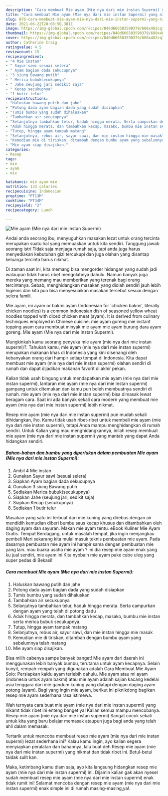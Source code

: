 ```yaml
---
description: "Cara membuat Mie ayam (Mie nya dari mie instan Supermi) yang nikmat Untuk Jualan"
title: "Cara membuat Mie ayam (Mie nya dari mie instan Supermi) yang nikmat Untuk Jualan"
slug: 876-cara-membuat-mie-ayam-mie-nya-dari-mie-instan-supermi-yang-nikmat-untuk-jualan
date: 2021-06-22T20:08:50.381Z
image: https://img-global.cpcdn.com/recipes/840d666583590379/680x482cq70/mie-ayam-mie-nya-dari-mie-instan-supermi-foto-resep-utama.jpg
thumbnail: https://img-global.cpcdn.com/recipes/840d666583590379/680x482cq70/mie-ayam-mie-nya-dari-mie-instan-supermi-foto-resep-utama.jpg
cover: https://img-global.cpcdn.com/recipes/840d666583590379/680x482cq70/mie-ayam-mie-nya-dari-mie-instan-supermi-foto-resep-utama.jpg
author: Catherine Craig
ratingvalue: 4.5
reviewcount: 15
recipeingredient:
- "4 Mie instan"
- " Sayur sawi sesuai selera"
- " Ayam bagian dada sekucupnya"
- "3 siung Bawang putih"
- " Merica bubuksecukupnya"
- " Jahe seujung jari sedikit saja"
- " Kecap secukupnya"
- "1 butir telur"
recipeinstructions:
- "Haluskan bawang putih dan jahe"
- "Potong dadu ayam bagian dada yang sudah disiapkan"
- "Tumis bumbu yang sudah dihaluskan"
- "Tambahkan air secukupnya"
- "Selanjutnya tambahkan telur, haduk hingga merata. Serta campurkan dengan ayam yang telah di potong dadu"
- "Aduk hingga merata, dan tambahkan kecap, masako, bumbu mie instan serta merica bubuk secukupnya."
- "Tutup, hingga ayam tampak matang"
- "Selanjutnya, rebus air, sayur sawi, dan mie instan hingga mie masak"
- "Kemudian mie di tiriskan, ditambah dengan bumbu ayam yang sebelumnya telah matang"
- "Mie ayam siap disajikan."
categories:
- Resep
tags:
- mie
- ayam
- mie

katakunci: mie ayam mie 
nutrition: 133 calories
recipecuisine: Indonesian
preptime: "PT13M"
cooktime: "PT34M"
recipeyield: "2"
recipecategory: Lunch

---
```



![Mie ayam (Mie nya dari mie instan Supermi)](https://img-global.cpcdn.com/recipes/840d666583590379/680x482cq70/mie-ayam-mie-nya-dari-mie-instan-supermi-foto-resep-utama.jpg)

Andai anda seorang ibu, menyuguhkan masakan lezat untuk orang tercinta merupakan suatu hal yang memuaskan untuk kita sendiri. Tanggung jawab seorang istri Tidak saja menjaga rumah saja, tapi anda juga harus menyediakan kebutuhan gizi tercukupi dan juga olahan yang disantap keluarga tercinta harus nikmat.

Di zaman  saat ini, kita memang bisa mengorder hidangan yang sudah jadi walaupun tidak harus ribet mengolahnya dahulu. Namun banyak juga mereka yang memang mau memberikan yang terenak bagi orang tercintanya. Sebab, menghidangkan masakan yang diolah sendiri jauh lebih higienis dan kita pun bisa menyesuaikan masakan tersebut sesuai dengan selera famili. 

Mie ayam, mi ayam or bakmi ayam (Indonesian for &#39;chicken bakmi&#39;, literally chicken noodles) is a common Indonesian dish of seasoned yellow wheat noodles topped with diced chicken meat (ayam). It is derived from culinary techniques employed in Chinese cuisine. mie ayam goreng mie instant topping ayam cara membuat minyak mie ayam mie ayam burung dara ayam goreng. Mie ayam (Mie nya dari mie instan Supermi).

Mungkinkah kamu seorang penyuka mie ayam (mie nya dari mie instan supermi)?. Tahukah kamu, mie ayam (mie nya dari mie instan supermi) merupakan makanan khas di Indonesia yang kini disenangi oleh kebanyakan orang dari hampir setiap tempat di Indonesia. Kita dapat membuat mie ayam (mie nya dari mie instan supermi) olahan sendiri di rumah dan dapat dijadikan makanan favorit di akhir pekan.

Kalian tidak usah bingung untuk mendapatkan mie ayam (mie nya dari mie instan supermi), lantaran mie ayam (mie nya dari mie instan supermi) gampang untuk ditemukan dan kamu pun boleh membuatnya sendiri di rumah. mie ayam (mie nya dari mie instan supermi) bisa dimasak lewat beragam cara. Saat ini ada banyak sekali cara modern yang membuat mie ayam (mie nya dari mie instan supermi) lebih nikmat.

Resep mie ayam (mie nya dari mie instan supermi) pun mudah sekali dihidangkan, lho. Kamu tidak usah ribet-ribet untuk membeli mie ayam (mie nya dari mie instan supermi), tetapi Anda mampu menghidangkan di rumah sendiri. Untuk Kalian yang mau menghidangkannya, inilah resep membuat mie ayam (mie nya dari mie instan supermi) yang mantab yang dapat Anda hidangkan sendiri.

<!--inarticleads1-->

##### Bahan-bahan dan bumbu yang diperlukan dalam pembuatan Mie ayam (Mie nya dari mie instan Supermi):

1. Ambil 4 Mie instan
1. Gunakan  Sayur sawi (sesuai selera)
1. Siapkan  Ayam bagian dada sekucupnya
1. Gunakan 3 siung Bawang putih
1. Sediakan  Merica bubuk(secukupnya)
1. Siapkan  Jahe (seujung jari, sedikit saja)
1. Siapkan  Kecap (secukupnya)
1. Sediakan 1 butir telur


Masakan yang satu ini terbuat dari mie kuning yang direbus dengan air mendidih kemudian diberi bumbu saus kecap khusus dan ditambahkan oleh daging ayam dan sayuran. Makan mie ayam tentu. eBook Kuliner Mie Ayam Gratis. Tempat Berdagang, untuk masalah tempat, jika ingin menjangkau pembeli Mari sekarang kita mulai masuk teknis pembuatan mie ayam. Pada dasarnya pembuatan mie ayam ini hampir sama dengan pembuatan mie yang lain. mau buaka usaha mie ayam ? ini dia resep mie ayam enak yang ku jual sendiri, mie ayam ini Kita nyobain mie ayam pake cabe uleg yang super pedas di Bekasi! 

<!--inarticleads2-->

##### Cara membuat Mie ayam (Mie nya dari mie instan Supermi):

1. Haluskan bawang putih dan jahe
1. Potong dadu ayam bagian dada yang sudah disiapkan
1. Tumis bumbu yang sudah dihaluskan
1. Tambahkan air secukupnya
1. Selanjutnya tambahkan telur, haduk hingga merata. Serta campurkan dengan ayam yang telah di potong dadu
1. Aduk hingga merata, dan tambahkan kecap, masako, bumbu mie instan serta merica bubuk secukupnya.
1. Tutup, hingga ayam tampak matang
1. Selanjutnya, rebus air, sayur sawi, dan mie instan hingga mie masak
1. Kemudian mie di tiriskan, ditambah dengan bumbu ayam yang sebelumnya telah matang
1. Mie ayam siap disajikan.


Bisa milih cabenya sampe banyak banget! Mie ayam dari daerah ini menggunakan lebih banyak bumbu, terutama untuk ayam kecapnya. Selain kunyit, rempah-rempah yang digunakan adalah Cara Membuat Mie Ayam Solo: Persiapkan kaldu ayam terlebih dahulu. Mie ayam atau mi ayam (indonesia untuk ayam bakmi) atau mie ayam adalah sajian kacang kedelai asia tenggara dari mie gandum kuning yang diatapi dengan daging ayam potong (ayam). Bagi yang ingin mie ayam, berikut ini piknikdong bagikan resep mie ayam sederhana rasa istimewa. 

Wah ternyata cara buat mie ayam (mie nya dari mie instan supermi) yang nikamt tidak ribet ini enteng banget ya! Kalian semua mampu mencobanya. Resep mie ayam (mie nya dari mie instan supermi) Sangat cocok sekali untuk kita yang baru belajar memasak ataupun juga bagi anda yang telah ahli dalam memasak.

Tertarik untuk mencoba membuat resep mie ayam (mie nya dari mie instan supermi) lezat sederhana ini? Kalau kamu ingin, ayo kalian segera menyiapkan peralatan dan bahannya, lalu buat deh Resep mie ayam (mie nya dari mie instan supermi) yang nikmat dan tidak ribet ini. Betul-betul taidak sulit kan. 

Maka, ketimbang kamu diam saja, ayo kita langsung hidangkan resep mie ayam (mie nya dari mie instan supermi) ini. Dijamin kalian gak akan nyesel sudah membuat resep mie ayam (mie nya dari mie instan supermi) enak tidak rumit ini! Selamat mencoba dengan resep mie ayam (mie nya dari mie instan supermi) enak simple ini di rumah masing-masing,ya!.

